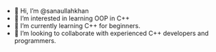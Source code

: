 - 👋 Hi, I’m @sanaullahkhan
- 👀 I’m interested in learning OOP in C++
- 🌱 I’m currently learning C++ for beginners.
- 💞️ I’m looking to collaborate with experienced C++ developers and programmers.

<!---
sanaullah525/sanaullah525 is a ✨ special ✨ repository because its `README.md` (this file) appears on your GitHub profile.
You can click the Preview link to take a look at your changes.
--->
